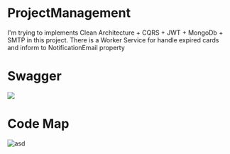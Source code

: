 # ProjectManagement

I'm trying to implements Clean Architecture + CQRS + JWT + MongoDb + SMTP in this project.
There is a Worker Service for handle expired cards and inform to NotificationEmail property 

# Swagger

![](https://i.hizliresim.com/nr28IZ.jpg)


# Code Map
![asd](https://i.hizliresim.com/ridF7n.jpg)
